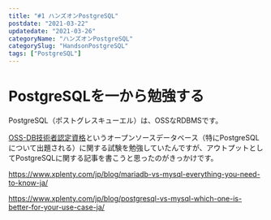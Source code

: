 ```yaml
---
title: "#1 ハンズオンPostgreSQL"
postdate: "2021-03-22"
updatedate: "2021-03-26"
categoryName: "ハンズオンPostgreSQL"
categorySlug: "HandsonPostgreSQL"
tags: ["PostgreSQL"]
---
```


# PostgreSQLを一から勉強する

PostgreSQL（ポストグレスキューエル）は、OSSなRDBMSです。

[OSS-DB技術者認定資格](https://oss-db.jp/outline)というオープンソースデータベース（特にPostgreSQLについて出題される）に関する試験を勉強していたんですが、アウトプットとしてPostgreSQLに関する記事を書こうと思ったのがきっかけです。


https://www.xplenty.com/jp/blog/mariadb-vs-mysql-everything-you-need-to-know-ja/


https://www.xplenty.com/jp/blog/postgresql-vs-mysql-which-one-is-better-for-your-use-case-ja/
